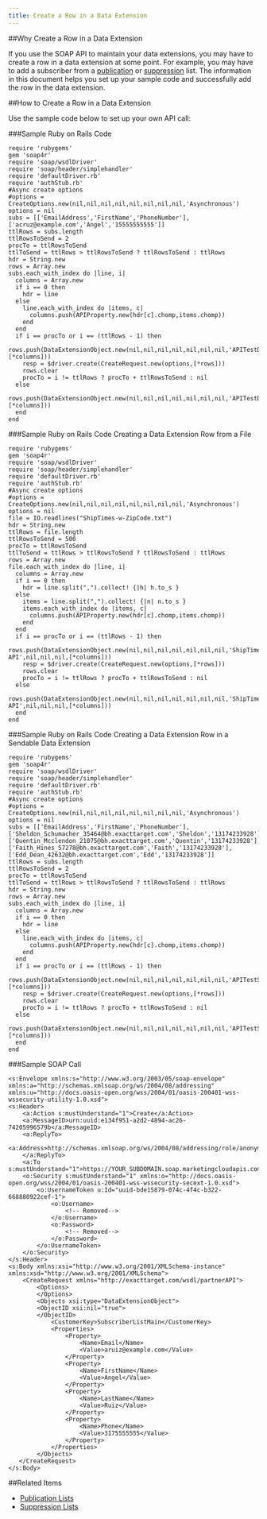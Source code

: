 ```yaml
---
title: Create a Row in a Data Extension
---
```


##Why Create a Row in a Data Extension
<p>If you use the SOAP API to maintain your data extensions, you may have to create a row in a data extension at some point. For example, you may have to add a subscriber from a <a href="https://help.salesforce.com/articleView?id=mc_es_publication_lists.htm&type=5" title="Publication Lists">publication</a> or <a href="https://help.salesforce.com/articleView?id=mc_es_suppression_lists.htm&type=5" title="Suppression Lists">suppression</a> list. The information in this document helps you set up your sample code and successfully add the row in the data extension.</p>

##How to Create a Row in a Data Extension
<p>Use the sample code below to set up your own API call:</p>

###Sample Ruby on Rails Code
```
require 'rubygems'
gem 'soap4r'
require 'soap/wsdlDriver'
require 'soap/header/simplehandler'
require 'defaultDriver.rb'
require 'authStub.rb'
#Async create options
#options = CreateOptions.new(nil,nil,nil,nil,nil,nil,nil,nil,'Asynchronous')
options = nil
subs = [['EmailAddress','FirstName','PhoneNumber'],['acruz@example.com','Angel','15555555555']]
ttlRows = subs.length
ttlRowsToSend = 2
procTo = ttlRowsToSend
ttlToSend = ttlRows > ttlRowsToSend ? ttlRowsToSend : ttlRows
hdr = String.new
rows = Array.new
subs.each_with_index do |line, i|
  columns = Array.new
  if i == 0 then
    hdr = line
  else
    line.each_with_index do |items, c|
      columns.push(APIProperty.new(hdr[c].chomp,items.chomp))
    end
  end
  if i == procTo or i == (ttlRows - 1) then
    rows.push(DataExtensionObject.new(nil,nil,nil,nil,nil,nil,nil,'APITestDe4',nil,nil,nil,[*columns]))
    resp = $driver.create(CreateRequest.new(options,[*rows]))
    rows.clear
    procTo = i != ttlRows ? procTo + ttlRowsToSend : nil
  else
    rows.push(DataExtensionObject.new(nil,nil,nil,nil,nil,nil,nil,'APITestDe4',nil,nil,nil,[*columns]))
  end
end
```
###Sample Ruby on Rails Code Creating a Data Extension Row from a File
```
require 'rubygems'
gem 'soap4r'
require 'soap/wsdlDriver'
require 'soap/header/simplehandler'
require 'defaultDriver.rb'
require 'authStub.rb'
#Async create options
#options = CreateOptions.new(nil,nil,nil,nil,nil,nil,nil,nil,'Asynchronous')
options = nil
file = IO.readlines("ShipTimes-w-ZipCode.txt")
hdr = String.new
ttlRows = file.length
ttlRowsToSend = 500
procTo = ttlRowsToSend
ttlToSend = ttlRows > ttlRowsToSend ? ttlRowsToSend : ttlRows
rows = Array.new
file.each_with_index do |line, i|
  columns = Array.new
  if i == 0 then
    hdr = line.split(",").collect! {|h| h.to_s }
  else
    items = line.split(",").collect! {|n| n.to_s }
    items.each_with_index do |items, c|
      columns.push(APIProperty.new(hdr[c].chomp,items.chomp))
    end
  end
  if i == procTo or i == (ttlRows - 1) then
    rows.push(DataExtensionObject.new(nil,nil,nil,nil,nil,nil,nil,'ShipTimes-API',nil,nil,nil,[*columns]))
    resp = $driver.create(CreateRequest.new(options,[*rows]))
    rows.clear
    procTo = i != ttlRows ? procTo + ttlRowsToSend : nil
  else
    rows.push(DataExtensionObject.new(nil,nil,nil,nil,nil,nil,nil,'ShipTimes-API',nil,nil,nil,[*columns]))
  end
end
```
###Sample Ruby on Rails Code Creating a Data Extension Row in a Sendable Data Extension
```
require 'rubygems'
gem 'soap4r'
require 'soap/wsdlDriver'
require 'soap/header/simplehandler'
require 'defaultDriver.rb'
require 'authStub.rb'
#Async create options
#options = CreateOptions.new(nil,nil,nil,nil,nil,nil,nil,nil,'Asynchronous')
options = nil
subs = [['EmailAddress','FirstName','PhoneNumber'],['Sheldon_Schumacher_35464@bh.exacttarget.com','Sheldon','13174233928'],['Quentin_Mcclendon_21075@bh.exacttarget.com','Quentin','13174233928'],['Faith_Hines_57278@bh.exacttarget.com','Faith','13174233928'],['Edd_Dean_42632@bh.exacttarget.com','Edd','13174233928']]
ttlRows = subs.length
ttlRowsToSend = 2
procTo = ttlRowsToSend
ttlToSend = ttlRows > ttlRowsToSend ? ttlRowsToSend : ttlRows
hdr = String.new
rows = Array.new
subs.each_with_index do |line, i|
  columns = Array.new
  if i == 0 then
    hdr = line
  else
    line.each_with_index do |items, c|
      columns.push(APIProperty.new(hdr[c].chomp,items.chomp))
    end
  end
  if i == procTo or i == (ttlRows - 1) then
    rows.push(DataExtensionObject.new(nil,nil,nil,nil,nil,nil,nil,'APITestSendDe0',nil,nil,nil,[*columns]))
    resp = $driver.create(CreateRequest.new(options,[*rows]))
    rows.clear
    procTo = i != ttlRows ? procTo + ttlRowsToSend : nil
  else
    rows.push(DataExtensionObject.new(nil,nil,nil,nil,nil,nil,nil,'APITestSendDe0',nil,nil,nil,[*columns]))
  end
end
```
###Sample SOAP Call
```
<s:Envelope xmlns:s="http://www.w3.org/2003/05/soap-envelope" xmlns:a="http://schemas.xmlsoap.org/ws/2004/08/addressing" xmlns:u="http://docs.oasis-open.org/wss/2004/01/oasis-200401-wss-wssecurity-utility-1.0.xsd">
<s:Header>
    <a:Action s:mustUnderstand="1">Create</a:Action>
    <a:MessageID>urn:uuid:e134f951-a2d2-4894-ac26-74205996579b</a:MessageID>
    <a:ReplyTo>
        <a:Address>http://schemas.xmlsoap.org/ws/2004/08/addressing/role/anonymous</a:Address>
    </a:ReplyTo>
    <a:To s:mustUnderstand="1">https://YOUR_SUBDOMAIN.soap.marketingcloudapis.com/Service.asmx</a:To>
    <o:Security s:mustUnderstand="1" xmlns:o="http://docs.oasis-open.org/wss/2004/01/oasis-200401-wss-wssecurity-secext-1.0.xsd">
        <o:UsernameToken u:Id="uuid-bde15879-074c-4f4c-b322-668880922cef-1">
            <o:Username>
                <!-- Removed-->
            </o:Username>
            <o:Password>
                <!-- Removed-->
            </o:Password>
        </o:UsernameToken>
    </o:Security>
</s:Header>
<s:Body xmlns:xsi="http://www.w3.org/2001/XMLSchema-instance" xmlns:xsd="http://www.w3.org/2001/XMLSchema">
    <CreateRequest xmlns="http://exacttarget.com/wsdl/partnerAPI">
        <Options>
        </Options>
        <Objects xsi:type="DataExtensionObject">
        <ObjectID xsi:nil="true">
        </ObjectID>
            <CustomerKey>SubscriberListMain</CustomerKey>
            <Properties>
                <Property>
                    <Name>Email</Name>
                    <Value>aruiz@example.com</Value>
                </Property>
                <Property>
                    <Name>FirstName</Name>
                    <Value>Angel</Value>
                </Property>
                <Property>
                    <Name>LastName</Name>
                    <Value>Ruiz</Value>
                </Property>
                <Property>
                    <Name>Phone</Name>
                    <Value>3175555555</Value>
                </Property>
            </Properties>
        </Objects>
   </CreateRequest>
</s:Body>
```
##Related Items
* [Publication Lists](https://help.salesforce.com/articleView?id=mc_es_publication_lists.htm&type=5)
* [Suppression Lists](https://help.salesforce.com/articleView?id=mc_es_suppression_lists.htm&type=5)
